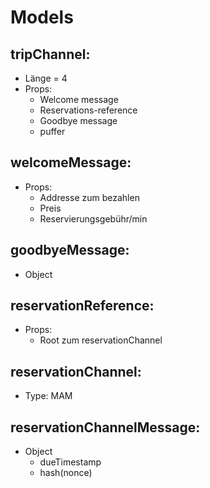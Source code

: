 # Models

## tripChannel:
- Länge = 4
- Props:
  - Welcome message
  - Reservations-reference
  - Goodbye message
  - puffer

## welcomeMessage:
- Props:
  - Addresse zum bezahlen
  - Preis
  - Reservierungsgebühr/min

## goodbyeMessage:
- Object

## reservationReference:
- Props:
  - Root zum reservationChannel

## reservationChannel:
- Type: MAM

## reservationChannelMessage:
- Object
  - dueTimestamp
  - hash(nonce)
